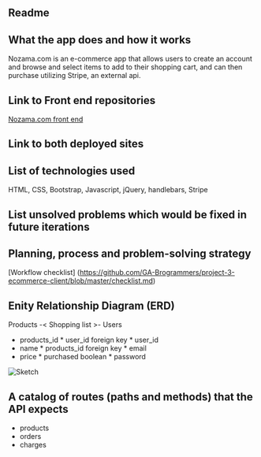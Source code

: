 ## Readme

##  What the app does and how it works

Nozama.com is an e-commerce app that allows users to create an account and browse and select items to add to their shopping cart, and can then purchase utilizing Stripe, an external api.

## Link to Front end repositories

[Nozama.com front end](https://github.com/GA-Brogrammers/project-3-ecommerce-client)

## Link to both deployed sites



## List of technologies used

HTML, CSS, Bootstrap, Javascript, jQuery, handlebars, Stripe

## List unsolved problems which would be fixed in future iterations



## Planning, process and problem-solving strategy

[Workflow checklist] (https://github.com/GA-Brogrammers/project-3-ecommerce-client/blob/master/checklist.md)

## Enity Relationship Diagram (ERD)

Products -< Shopping list >- Users

* products_id  * user_id foreign key       * user_id
* name         * products_id foreign key   * email
* price        * purchased boolean         * password

![Sketch](https://i.imgur.com/TswQtm1.jpg)

## A catalog of routes (paths and methods) that the API expects

* products
* orders
* charges

